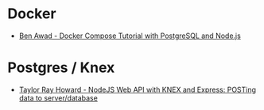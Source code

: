 # Docker
- [Ben Awad - Docker Compose Tutorial with PostgreSQL and Node.js](https://youtu.be/A9bA5HpOk30)

# Postgres / Knex
- [Taylor Ray Howard - NodeJS Web API with KNEX and Express: POSTing data to server/database](https://www.youtube.com/watch?v=VB27iLGikSY&list=PLfU58NU1ve6pCTplmzvjntiqvw2tBL8Q6&index=4)